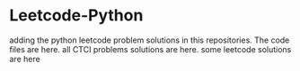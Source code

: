# Leetcode-Python
adding the python leetcode problem solutions in this repositories. 
The code files are here.
all CTCI problems solutions are here.
some leetcode solutions are here



































































































































































































































































































































































































































































































































































































































































































































































































































